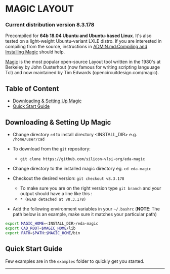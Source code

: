 # MAGIC LAYOUT
### Current distribution version 8.3.178 
Precompiled for **64b 18.04 Ubuntu and Ubuntu-based Linux**. It's also tested on a light-weight Ubuntu-variant LXLE distro. If you are interested in compiling from the source, instructions in [ADMIN.md:Compiling and Installing Magic](ADMIN.md) should help.

[Magic] is the most popular open-source Layout tool written in the 1980's at Berkeley by John Ousterhout (now famous for writing scripting languuage Tcl) and now maintained by Tim Edwards (opencircuitdesign.com/magic).

## Table of Content
- [Downloading & Setting Up Magic](#downloading-&-setting-up-magic)
- [Quick Start Guide](#quick-start-guide)

## Downloading & Setting Up Magic

- Change directory ```cd``` to install directory <INSTALL_DIR> e.g. ```/home/user/cad```
- To download from the ```git``` repository:
  - ```git clone https://github.com/silicon-vlsi-org/eda-magic```
- Change directory to the installed magic directory eg. ```cd eda-magic```
- Checkout the desired version: ```git checkout v8.3.178```
  - To make sure you are on the right version type ```git branch``` and your output should have a line like this :
  - ```* (HEAD detached at v8.3.178)```

- Add the following environment variables in your `~/.bashrc` (**NOTE**: The path below is an example, make sure it matches your particular path) 

```bash
export MAGIC_HOME=<INSTALL_DIR>/eda-magic
export CAD_ROOT=$MAGIC_HOME/lib
export PATH=$PATH:$MAGIC_HOME/bin
```

## Quick Start Guide
Few examples are in the ```examples``` folder to quickly get you started.


* * *

[OpenRAM]:              https://openram.soe.ucsc.edu/
[OpenRAMgit]:           https://github.com/VLSIDA/OpenRAM 
[OpenRAMpaper]:         https://ieeexplore.ieee.org/document/7827670/
[SCMOS]:                https://www.mosis.com/files/scmos/scmos.pdf
[NGSpice]:              http://ngspice.sourceforge.net
[NGSpiceMan]:           http://ngspice.sourceforge.net/docs/ngspice-html-manual/manual.xhtml
[Magic]:                http://opencircuitdesign.com/magic/
[Netgen]:               http://opencircuitdesign.com/netgen/


